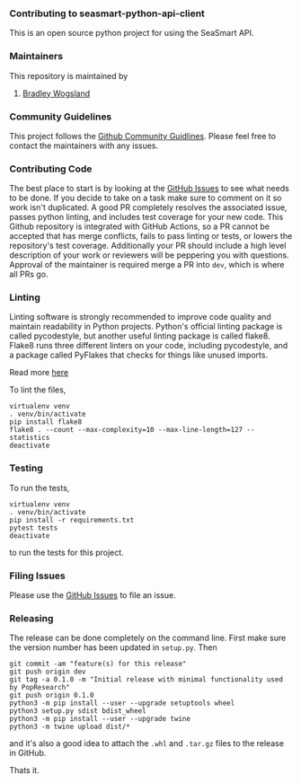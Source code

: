 ### Contributing to seasmart-python-api-client

This is an open source python project for using the SeaSmart API.

### Maintainers

This repository is maintained by

1. [Bradley Wogsland](@wogsland)

### Community Guidelines

This project follows the [Github Community Guidlines](https://help.github.com/en/github/site-policy/github-community-guidelines). Please feel free to contact the maintainers with any issues.

### Contributing Code

The best place to start is by looking at the [GitHub Issues](https://github.com/SeaSmart/seasmart-python-api-client/issues) to see what needs to be done. If you decide to take on a task make sure to comment on it so work isn't duplicated. A good PR completely resolves the associated issue, passes python linting, and includes test coverage for your new code. This Github repository is integrated with GitHub Actions, so a PR cannot be accepted that has merge conflicts, fails to pass linting or tests, or lowers the repository's test coverage. Additionally your PR should include a high level description of your work or reviewers will be peppering you with questions. Approval of the maintainer is required merge a PR into `dev`, which is where all PRs go.

### Linting

Linting software is strongly recommended to improve code quality and maintain readability in Python projects. Python's official linting package is called pycodestyle, but another useful linting package is called flake8. Flake8 runs three different linters on your code, including pycodestyle, and a package called PyFlakes that checks for things like unused imports.

Read more [here](http://flake8.pycqa.org/en/latest/)

To lint the files,

    virtualenv venv
    . venv/bin/activate
    pip install flake8
    flake8 . --count --max-complexity=10 --max-line-length=127 --statistics
    deactivate

### Testing

To run the tests,

    virtualenv venv
    . venv/bin/activate
    pip install -r requirements.txt
    pytest tests
    deactivate

to run the tests for this project.

### Filing Issues

Please use the [GitHub Issues](https://github.com/SeaSmart/seasmart-python-api-client/issues/new) to file an issue.

### Releasing

The release can be done completely on the command line. First make sure the version number has been updated in `setup.py`. Then

    git commit -am "feature(s) for this release"
    git push origin dev
    git tag -a 0.1.0 -m "Initial release with minimal functionality used by PopResearch"
    git push origin 0.1.0
    python3 -m pip install --user --upgrade setuptools wheel
    python3 setup.py sdist bdist_wheel
    python3 -m pip install --user --upgrade twine
    python3 -m twine upload dist/*

and it's also a good idea to attach the `.whl` and `.tar.gz` files to the release in GitHub.

Thats it.
